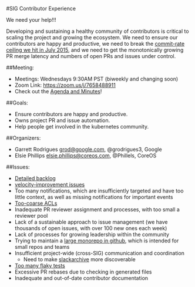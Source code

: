 #SIG Contributor Experience

We need your help!!!

Developing and sustaining a healthy community of contributors is critical to scaling the project
and growing the ecosystem. We need to ensure our contributors are happy and productive, we need 
to break the [commit-rate ceiling we hit in July 2015](https://github.com/kubernetes/kubernetes/graphs/contributors),
and we need to get the monotonically growing PR merge latency and numbers of open PRs and issues under control.

##Meeting:
* Meetings: Wednesdays 9:30AM PST (biweekly and changing soon)
* Zoom Link: https://zoom.us/j/7658488911
* Check out the [Agenda and Minutes](https://docs.google.com/document/d/1qf-02B7EOrItQgwXFxgqZ5qjW0mtfu5qkYIF1Hl4ZLI/ )!

##Goals:
* Ensure contributors are happy and productive. 
* Owns project PR and issue automation.
* Help people get involved in the kubernetes community.

##Organizers:
* Garrett Rodrigues grod@google.com, @grodrigues3, Google
* Elsie Phillips elsie.phillips@coreos.com, @Phillels, CoreOS

##Issues:
* [Detailed backlog](https://github.com/kubernetes/contrib/projects/1)
* [velocity-improvement issues](https://github.com/kubernetes/contrib/labels/kind%2Fvelocity-improvement)
* Too many notifications, which are insufficiently targeted and have too little context, as well as missing
  notifications for important events
* [Too-coarse ACLs](https://github.com/kubernetes/contrib/issues/1908)
* Inadequate PR reviewer assignment and processes, with too small a reviewer pool
* Lack of a sustainable approach to issue management (we have thousands of open issues, with over 100 new ones each week)
* Lack of processes for growing leadership within the community
* Trying to maintain a [large monorepo in github](https://github.com/kubernetes/kubernetes/issues/24343), which is intended for small repos and teams
* Insufficient project-wide (cross-SIG) communication and coordination
  * Need to make [slackarchive](http://kubernetes.slackarchive.io/kubernetes-dev) more discoverable
* [Too many flaky tests](https://github.com/kubernetes/kubernetes/issues/24753)
* Excessive PR rebases due to checking in generated files
* Inadequate and out-of-date contributor documentation
